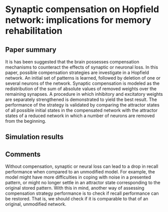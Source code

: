 # Synaptic compensation on Hopfield network: implications for memory rehabilitation

## Paper summary
It is has been suggested that the brain possesses compensation mechanisms to counteract the effects of synaptic or neuronal loss. In this paper, possible compensation strategies are investigate in a Hopfield network. An initial set of patterns is learned, followed by deletion of one or several neurons of the network. Synaptic compensation is modeled as the redistribution of the sum of absolute values of removed weights over the remaining synapses. A procedure in which inhibitory and excitatory weights are separately strengthened is demonstrated to yield the best result. The performance of the strategy is validated by comparing the attractor states of all possible initial states in the compensated network with the attractor states of a reduced network in which a number of neurons are removed from the beginning.


## Simulation results

## Comments
Without compensation, synaptic or neural loss can lead to a drop in recall performance when compared to an unmodified model. For example, the model might have more difficulties in coping with noise in a presented pattern, or might no longer settle in an attractor state corresponding to the original stored pattern. With this in mind, another way of assessing compensation strategy performance is to check if recall performance can be restored. That is, we should check if it is comparable to that of an original, unmodified network.